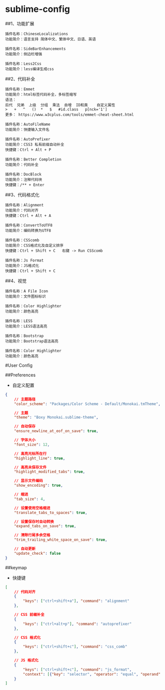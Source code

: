 # sublime-config
##1、功能扩展

    插件名称：ChineseLocalizations
    功能简介：语言支持 简体中文、繁体中文、日语、英语

    插件名称：SideBarEnhancements
    功能简介：侧边栏增强

    插件名称：Less2Css
    功能简介：less编译生成css

##2、代码补全

    插件名称：Emmet
    功能简介：html标签代码补全，多标签缩写
    语法：
    后代	兄弟	上级	分组	乘法	自增	ID和类	自定义属性
    >	+	^	()	*	$	#id.class	p[nck='1']
    更多： https://www.w3cplus.com/tools/emmet-cheat-sheet.html

    插件名称：AutoFileName
    功能简介：快捷输入文件名

    插件名称：AutoPrefixer
    功能简介：CSS3 私有前缀自动补全
    快捷键：Ctrl + Alt + P

    插件名称：Better Completion
    功能简介：代码补全

    插件名称：DocBlock
    功能简介：注释代码块
    快捷键：/** + Enter

##3、代码格式化

    插件名称：Alignment
    功能简介：代码对齐
    快捷键：Ctrl + Alt + A

    插件名称：ConvertToUTF8
    功能简介：编码转换为UTF8

    插件名称：CSScomb
    功能简介：CSS格式化及自定义排序
    快捷键：Ctrl + Shift + C   右键 -> Run CSScomb

    插件名称：Js Format
    功能简介：JS格式化
    快捷键：Ctrl + Shift + C

##4、视觉

    插件名称：A File Icon
    功能简介：文件图标标识

    插件名称：Color Highlighter
    功能简介：颜色高亮

    插件名称：LESS
    功能简介：LESS语法高亮

    插件名称：Bootstrap
    功能简介：Bootstrap语法高亮

    插件名称：Color Highlighter
    功能简介：颜色高亮

#User Config

##Preferences
- 自定义配置
``` json
{
    // 主题路径
    "color_scheme": "Packages/Color Scheme - Default/Monokai.tmTheme",

    // 主题
    "theme": "Boxy Monokai.sublime-theme",

    // 自动保存
    "ensure_newline_at_eof_on_save": true,

    // 字体大小
    "font_size": 12,

    // 高亮光标所在行
    "highlight_line": true,

    // 高亮未保存文件
    "highlight_modified_tabs": true,

    // 显示文件编码
    "show_encoding": true,

    // 缩进
    "tab_size": 4,

    // 设置使用空格缩进
    "translate_tabs_to_spaces": true,

    // 设置保存时自动转换
    "expand_tabs_on_save": true,

    // 清除行尾多余空格
    "trim_trailing_white_space_on_save": true,

    // 自动更新
    "update_check": false
}

```

##keymap
- 快捷键
``` json
[
    // 代码对齐
    {
        "keys": ["ctrl+shift+a"], "command": "alignment"
    },

    // CSS 前缀补全
    {
        "keys": ["ctrl+alt+p"], "command": "autoprefixer"
    },

    // CSS 格式化
    {
        "keys": ["ctrl+shift+c"], "command": "css_comb"
    },

    // JS 格式化
    {
        "keys": ["ctrl+shift+c"], "command": "js_format",
        "context": [{"key": "selector", "operator": "equal", "operand": "source.js,source.json"}]
    }
]
```

